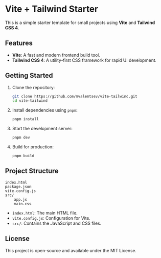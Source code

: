 # Vite + Tailwind Starter

This is a simple starter template for small projects using **Vite** and **Tailwind CSS 4**.

## Features

- **Vite**: A fast and modern frontend build tool.
- **Tailwind CSS 4**: A utility-first CSS framework for rapid UI development.

## Getting Started

1. Clone the repository:
   ```bash
   git clone https://github.com/mvalentsev/vite-tailwind.git
   cd vite-tailwind
   ```

2. Install dependencies using `pnpm`:
   ```bash
   pnpm install
   ```

3. Start the development server:
   ```bash
   pnpm dev
   ```

4. Build for production:
   ```bash
   pnpm build
   ```

## Project Structure

```
index.html
package.json
vite.config.js
src/
    app.js
    main.css
```

- `index.html`: The main HTML file.
- `vite.config.js`: Configuration for Vite.
- `src/`: Contains the JavaScript and CSS files.

## License

This project is open-source and available under the MIT License.
